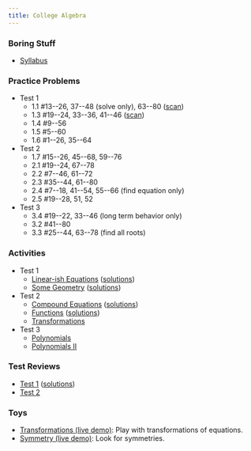 ```yaml
---
title: College Algebra
---
```


### Boring Stuff

* [Syllabus](/pdf/classes/coal/coal-syllabus.pdf)

### Practice Problems

* Test 1
    * 1.1 #13--26, 37--48 (solve only), 63--80 ([scan](/pdf/scans/classes/coal/dugopolski/1-1-ex.pdf))
    * 1.3 #19--24, 33--36, 41--46 ([scan](/pdf/scans/classes/coal/dugopolski/1-3-ex.pdf))
    * 1.4 #9--56
    * 1.5 #5--60
    * 1.6 #1--26, 35--64
* Test 2
    * 1.7 #15--26, 45--68, 59--76
    * 2.1 #19--24, 67--78
    * 2.2 #7--46, 61--72
    * 2.3 #35--44, 61--80
    * 2.4 #7--18, 41--54, 55--66 (find equation only)
    * 2.5 #19--28, 51, 52
 * Test 3
    * 3.4 #19--22, 33--46 (long term behavior only)
    * 3.2 #41--80
    * 3.3 #25--44, 63--78 (find all roots)

### Activities

* Test 1
    * [Linear-ish Equations](/pdf/classes/coal/coal-a01-linear-ish-equations.pdf) ([solutions](/pdf/classes/coal/coal-soln-a01-linear-ish-equations.pdf))
    * [Some Geometry](/pdf/classes/coal/coal-a02-some-geometry.pdf) ([solutions](/pdf/classes/coal/coal-soln-a02-some-geometry.pdf))
* Test 2
    * [Compound Equations](/pdf/classes/coal/coal-a03-compound-equations.pdf) ([solutions](/pdf/classes/coal/coal-soln-a03-compound-equations.pdf))
    * [Functions](/pdf/classes/coal/coal-a04-functions.pdf) ([solutions](/pdf/classes/coal/coal-soln-a04-functions.pdf))
    * [Transformations](/pdf/classes/coal/coal-a05-transformations.pdf)
* Test 3
    * [Polynomials](/pdf/classes/coal/coal-a06-polynomials.pdf)
    * [Polynomials II](/pdf/classes/coal/coal-a07-polynomials-ii.pdf)
<!-- 8. [Exponentials and Logs](/pdf/classes/coal/coal-a08-exponentials-and-logs.pdf) -->


### Test Reviews

* [Test 1](/pdf/classes/coal/coal-r1-equations-and-geometry.pdf) ([solutions](/pdf/classes/coal/coal-soln-r1-equations-and-geometry.pdf))
* [Test 2](/pdf/classes/coal/coal-r2-functions.pdf)
<!-- 3. [Test 3](/pdf/classes/coal/coal-r3-polynomials.pdf) -->
<!-- 4. [Test 4](/pdf/classes/coal/coal-r4-exponentials-and-logs.pdf) -->


### Toys

   * [Transformations (live demo)](/classes/coal/transformations-live-demo.html): Play with transformations of equations.
   * [Symmetry (live demo)](/classes/coal/symmetry-live-demo.html): Look for symmetries.
